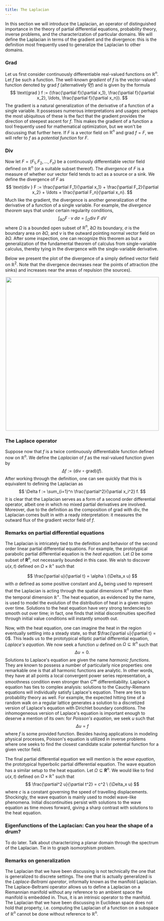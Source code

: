 ```yaml
---
title: The Laplacian
---
```


In this section we will introduce the Laplacian, an operator of distinguished
importance in the theory of partial differential equations, probability theory,
inverse problems, and the characterization of particular domains. We will
define the Laplacian in terms of the gradient and the divergence: this is the
definition most frequently used to generalize the Laplacian to other domains.

### Grad

Let us first consider continuously differentiable
real-valued functions on $\mathbb{R}^n$. Let $f$ be such a function.
The well-known *gradient* of $f$ is the vector-valued function denoted by
grad $f$ (alternatively $\nabla f$) and is given by the formula
$$
\text{grad } f := (\frac{\partial f}{\partial x_1},
                  \frac{\partial f}{\partial x_2},
                  \ldots,
                   \frac{\partial f}{\partial x_n}).
$$
The gradient is a natural generalization of the derivative of a function of a
single variable. It possesses numerous interpretations and usages: perhaps the
most ubiquitous of these is the fact that the gradient provides the direction
of steepest ascent for $f$. This makes the gradient of a function a tool
frequently used for mathematical optimization, but we won't be discussing that
further here. If $F$ is a vector field on $\mathbb{R}^n$ and grad
$f = F$, we will refer to $f$ as a *potential function* for $F$.

### Div

Now let $F = (F_1, F_2, \ldots, F_n)$ be a continuously differentiable vector
field defined on $\mathbb{R}^n$  (or a suitable subset thereof). The
*divergence* of $F$ is a measure of whether our vector field tends to act as a
source or a sink. We define the divergence of $F$ as
$$
\text{div } F := \frac{\partial F_1}{\partial x_1} +
                          \frac{\partial F_2}{\partial x_2} +
                          \ldots +
                          \frac{\partial F_n}{\partial x_n}.
$$
Much like the gradient, the divergence is another generalization of the
derivative of a function of a single variable. For example, the
*divergence theorem* says that under certain regularity conditions,
$$
\int_{\partial \Omega} F \cdot \nu \ d\sigma = \int_{\Omega} \text{div } F \ dV
$$
where $\Omega$ is a bounded open subset of $\mathbb{R}^n$, $\partial \Omega$ its
boundary, $\sigma$ is the boundary area on $\partial \Omega$, and $\nu$ is the
outward pointing normal vector field on $\partial \Omega$. After some
inspection, one can recognize this theorem as but a generalization of the
fundamental theorem of calculus from single-variable calculus, thereby tying in
the divergence with the single-variable derivative.

Below we present the plot of the divergence of a simply defined vector field on
$\mathbb{R}^2$. Note that the divergence decreases near the points of attraction
(the sinks) and increases near the areas of repulsion (the sources).

<p align="center">
<img width=500 src="Images/divergence.png">
<p>

### The Laplace operator

Suppose now that $f$ is a twice continuously differentiable function defined
now on $\mathbb{R}^n$. We define the *Laplacian* of $f$ as the real-valued
function given by
$$
\Delta f := (\text{div} \circ \text{grad}) (f).
$$
After working through the definition, one can see quickly that this is
equivalent to defining the Laplacian as
$$
\Delta f := \sum_{i=1}^n \frac{\partial^2}{\partial x_i^2} f.
$$
It is clear that the Laplacian serves as a form of a second order differential
operator, albeit one in which no mixed partial derivatives are involved.
Moreover, due to the definition as the composition of grad with div, the
Laplacian comes built in with a ready interpretation: it measures the outward
flux of the gradient vector field of $f$.

### Remarks on partial differential equations

The Laplacian is intricately tied to the definition and behavior of the second
order linear  partial differential equations. For example, the prototypical
parabolic partial differential equation is the *heat equation*. Let $\Omega$ be
some subset of $\mathbf{R}^n$, not necessarily bounded in this case. We wish
to discover $u(x, t)$ defined on
$\Omega \times \mathbb{R}^+$ such that

$$
\frac{\partial u}{\partial t} = \alpha \ (\Delta_x u)
$$
with $\alpha$ defined as some positive constant and $\Delta_x$ being used to
represent that the Laplacian is acting through the spatial dimensions
$\mathbb{R}^n$  rather than the temporal dimension $\mathbb{R}^+$. The heat
equation, as evidenced by the name, is used to model the evolution of the
distribution of heat in a given region over time. Solutions to the heat equation
have very strong tendencies to smooth out over time; in fact, one finds that
initial discontinuities specified through initial value conditions will
instantly smooth out.

Now, with the heat equation, one can imagine the heat in the region eventually
settling into a steady state, so that $\frac{\partial u}{\partial t} = 0$. This
leads us to the prototypical elliptic partial differential equation,
*Laplace's equation*. We now seek a function $u$ defined on $\Omega \subseteq
\mathbb{R}^n$ such
that
$$
\Delta u = 0.
$$
Solutions to Laplace's equation are given the name *harmonic functions*. They
are known to possess a number of particularly nice properties: one remarkable
one is that all harmonic functions are analytic. In other words, they have at
all points a local convergent power series representation, a smoothness
condition even stronger than $C^\infty$ differentiability. Laplace's equation
has ties to complex analysis: solutions to the Cauchy-Riemann equations
will individually satisfy Laplace's equation. There are ties to probability
theory as well. For example, the expected hitting time of a random walk on a
regular lattice generates a solution to a discretized version of Laplace's
equation with Dirichlet boundary conditions. The inhomogeneous version of
Laplace's equation is important enough to deserve a mention of its own: for
*Poisson's equation*, we seek $u$ such that
$$
\Delta u = f
$$
where $f$ is some provided function. Besides having applications in modeling
physical processes, Poisson's equation is utilized in inverse problems where one
seeks to find the closest candidate scalar potential function for a given vector
field.


The final partial differential equation we will mention is the *wave equation*,
the prototypical hyperbolic partial differential equation. The wave equation has
a similar setup to the heat equation. Let $\Omega \subseteq \mathbf{R}^n$. We
would like to find $u(x, t)$ defined on
$\Omega \times \mathbb{R}^+$ such that
$$
\frac{\partial^2 u}{\partial t^2} = c^2 \ (\Delta_x u)
$$
where $c$ is a constant governing the speed of travelling displacements.
Shockingly, the wave equation is mainly used to model wave-like phenomena.
Initial discontinuities persist with solutions to the wave equation as time
moves forward, giving a sharp contrast with solutions to the heat equation.

### Eigenfunctions of the Laplacian: Can you hear the shape of a drum?

To do later. Talk about characterizing a planar domain through the spectrum of
the Laplacian. Tie in to graph isomorphism problem.

### Remarks on generalization

The Laplacian that we have been discussing is not technically the one that is
generalized to discrete settings. The one that is actually generalized is the
*Laplace-Beltrami operator*, informally known as the manifold Laplacian.
The Laplace-Beltrami operator allows us to define a Laplacian on a Riemannian
manifold without any reference to an ambient space the manifold is embedded in.
Thus, it is an intrinsic operator to the manifold. The Laplacian that we have
been discussing in Euclidean space does not hold that property, i.e. computing
the Laplacian of a function on a subspace of $\mathbb{R}^n$ cannot be done
without reference to $\mathbb{R}^n$.
